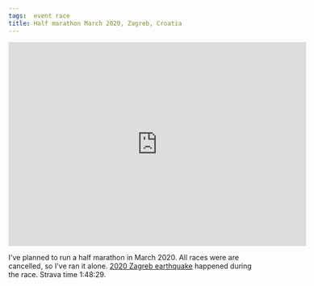 ```yaml
---
tags:  event race
title: Half marathon March 2020, Zagreb, Croatia
---
```

<iframe height='405' width='590' frameborder='0' allowtransparency='true' scrolling='no' src='https://www.strava.com/activities/3205610326/embed/dca74a033f1aff6584138d5d41386dff18d3e623'></iframe>

I've planned to run a half marathon in March 2020. All races were are cancelled, so I've ran it alone. [2020 Zagreb earthquake](https://en.wikipedia.org/wiki/2020_Zagreb_earthquake) happened during the race. Strava time 1:48:29.